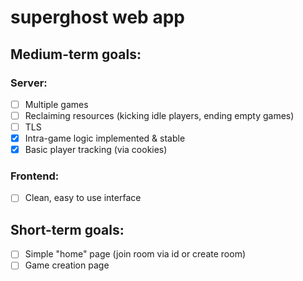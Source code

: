 # superghost web app

## Medium-term goals:

### Server:
- [ ] Multiple games
- [ ] Reclaiming resources (kicking idle players, ending empty games)
- [ ] TLS
- [x] Intra-game logic implemented & stable
- [x] Basic player tracking (via cookies)

### Frontend:
- [ ] Clean, easy to use interface

## Short-term goals:
- [ ] Simple "home" page (join room via id or create room)
- [ ] Game creation page
